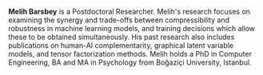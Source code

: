 <strong>Melih Barsbey</strong> is a Postdoctoral Researcher. Melih's research focuses on examining the synergy and trade-offs between compressibility and robustness in machine learning models, and training decisions which allow these to be obtained simultaneously. His past research also includes publications on human-AI complementarity, graphical latent variable models, and tensor factorization methods. Melih holds a PhD in Computer Engineering, BA and MA in Psychology from Boğaziçi University, Istanbul.
